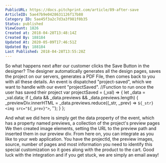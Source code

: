 ```yaml
---
PublicURL: https://docs.pitchprint.com/article/89-after-save
ArticleID: 5ae47b9e0428631126f17b88
Category ID: 5ae45f3a2c7d3a3f981f0b35
Status: published
ViewCount: 1826
Created at: 2018-04-28T13:48:14Z
Created By: 188184
Updated At: 2020-05-09T17:46:51Z
Updated By: 188184
Last Published: 2018-04-28T13:55:28Z
---
```


So what happens next after our customer clicks the Save Button in the designer?
The designer automatically generates all the design pages, saves the project on our servers, generates a PDF File, then comes back to you with all these details.
An event is dispatched 
"project-saved", which we want to handle with our event "projectSaved".
//Function to run once the user has saved their project
var projectSaved = (_val) => {
let _data = _val.data;
if (_data && _data.previews && _data.previews.length) {
_previewDiv.innerHTML = _data.previews.reduce((_str, _prev) => `${_str}<img src="${_prev}">`, '');
}
};

And what we did here is simply get the data property of the event, which has a property named 
previews, a collection of the project's preview pages
We then created image elements, setting the URL to the preview path and inserted them in our preview div.
From here on, you can integrate as you like to your web application. You have the projectId, the preview images, source, number of pages and most information you need to identify this special customization so it goes along with the product to the cart.
Good luck with the integration and if you get stuck, we are simply an email away!